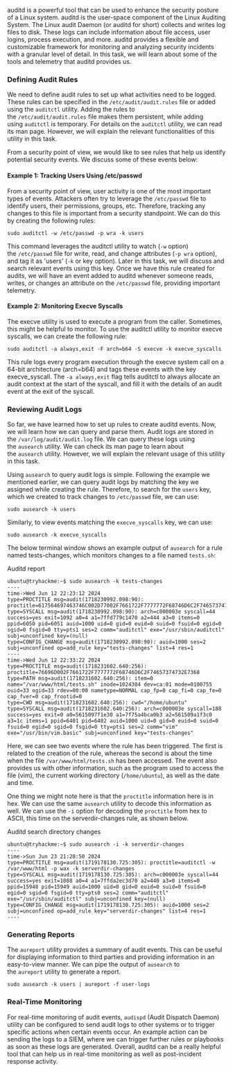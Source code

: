 auditd is a powerful tool that can be used to enhance the security posture of a Linux system. auditd is the user-space component of the Linux Auditing System. The Linux audit Daemon (or auditd for short) collects and writes log files to disk. These logs can include information about file access, user logins, process execution, and more. auditd provides a flexible and customizable framework for monitoring and analyzing security incidents with a granular level of detail. In this task, we will learn about some of the tools and telemetry that auditd provides us.

### Defining Audit Rules

We need to define audit rules to set up what activities need to be logged. These rules can be specified in the `/etc/audit/audit.rules` file or added using the `auditctl` utility. Adding the rules to the `/etc/audit/audit.rules` file makes them persistent, while adding using `auditctl` is temporary. For details on the `auditctl` utility, we can read its man page. However, we will explain the relevant functionalities of this utility in this task.

From a security point of view, we would like to see rules that help us identify potential security events. We discuss some of these events below:

#### **Example 1: Tracking Users Using /etc/passwd**

From a security point of view, user activity is one of the most important types of events. Attackers often try to leverage the `/etc/passwd` file to identify users, their permissions, groups, etc. Therefore, tracking any changes to this file is important from a security standpoint. We can do this by creating the following rules:

`sudo auditctl -w /etc/passwd -p wra -k users`

This command leverages the auditctl utility to watch (`-w` option) the `/etc/passwd` file for write, read, and change attributes (`-p wra` option), and tag it as 'users' (`-k` or key option). Later in this task, we will discuss and search relevant events using this key. Once we have this rule created for audits, we will have an event added to auditd whenever someone reads, writes, or changes an attribute on the `/etc/passwd` file, providing important telemetry.

#### **Example 2: Monitoring Execve Syscalls**

The execve utility is used to execute a program from the caller. Sometimes, this might be helpful to monitor. To use the auditctl utility to monitor execve syscalls, we can create the following rule:

`sudo auditctl -a always,exit -F arch=b64 -S execve -k execve_syscalls`

This rule logs every program execution through the execve system call on a 64-bit architecture (arch=b64) and tags these events with the key execve_syscall. The `-a always,exit` flag tells auditctl to always allocate an audit context at the start of the syscall, and fill it with the details of an audit event at the exit of the syscall.

### Reviewing Audit Logs

So far, we have learned how to set up rules to create auditd events. Now, we will learn how we can query and parse them. Audit logs are stored in the `/var/log/audit/audit.log` file. We can query these logs using the `ausearch` utility. We can check its man page to learn about the `ausearch` utility. However, we will explain the relevant usage of this utility in this task.

Using `ausearch` to query audit logs is simple. Following the example we mentioned earlier, we can query audit logs by matching the key we assigned while creating the rule. Therefore, to search for the `users` key, which we created to track changes to `/etc/passwd` file, we can use:

`sudo ausearch -k users`

Similarly, to view events matching the `execve_syscalls` key, we can use:

`sudo ausearch -k execve_syscalls`

The below terminal window shows an example output of `ausearch` for a rule named tests-changes, which monitors changes to a file named `tests.sh`:

Auditd report

```shell-session
ubuntu@tryhackme:~$ sudo ausearch -k tests-changes
----
time->Wed Jun 12 22:23:12 2024
type=PROCTITLE msg=audit(1718230992.098:90): proctitle=617564697463746C002D77002F7661722F7777772F68746D6C2F74657374732E7368002D70007761002D6B0074657374732D6368616E676573
type=SYSCALL msg=audit(1718230992.098:90): arch=c000003e syscall=44 success=yes exit=1092 a0=4 a1=7ffd779c1470 a2=444 a3=0 items=0 ppid=6050 pid=6051 auid=1000 uid=0 gid=0 euid=0 suid=0 fsuid=0 egid=0 sgid=0 fsgid=0 tty=pts1 ses=2 comm="auditctl" exe="/usr/sbin/auditctl" subj=unconfined key=(null)
type=CONFIG_CHANGE msg=audit(1718230992.098:90): auid=1000 ses=2 subj=unconfined op=add_rule key="tests-changes" list=4 res=1
----
time->Wed Jun 12 22:33:22 2024
type=PROCTITLE msg=audit(1718231602.640:256): proctitle=76696D002F7661722F7777772F68746D6C2F74657374732E7368
type=PATH msg=audit(1718231602.640:256): item=0 name="/var/www/html/tests.sh" inode=1024384 dev=ca:01 mode=0100755 ouid=33 ogid=33 rdev=00:00 nametype=NORMAL cap_fp=0 cap_fi=0 cap_fe=0 cap_fver=0 cap_frootid=0
type=CWD msg=audit(1718231602.640:256): cwd="/home/ubuntu"
type=SYSCALL msg=audit(1718231602.640:256): arch=c000003e syscall=188 success=yes exit=0 a0=5615097f1e30 a1=7f75a4bca0b3 a2=561509a1f3c0 a3=1c items=1 ppid=6401 pid=6402 auid=1000 uid=0 gid=0 euid=0 suid=0 fsuid=0 egid=0 sgid=0 fsgid=0 tty=pts1 ses=2 comm="vim" exe="/usr/bin/vim.basic" subj=unconfined key="tests-changes"
```

  

Here, we can see two events where the rule has been triggered. The first is related to the creation of the rule, whereas the second is about the time when the file `/var/www/html/tests.sh` has been accessed. The event also provides us with other information, such as the program used to access the file (vim), the current working directory (`/home/ubuntu`), as well as the date and time.

One thing we might note here is that the `proctitle` information here is in hex. We can use the same `ausearch` utility to decode this information as well. We can use the `-i` option for decoding the `proctitle` from hex to ASCII, this time on the serverdir-changes rule, as shown below.

Auditd search directory changes

```shell-session
ubuntu@tryhackme:~$ sudo ausearch -i -k serverdir-changes
----
time->Sun Jun 23 21:28:50 2024
type=PROCTITLE msg=audit(1719178130.725:305): proctitle=auditctl -w /var/www/html -p wax -k serverdir-changes
type=SYSCALL msg=audit(1719178130.725:305): arch=c000003e syscall=44 success=yes exit=1088 a0=4 a1=7ffda2ec3d70 a2=440 a3=0 items=0 ppid=15948 pid=15949 auid=1000 uid=0 gid=0 euid=0 suid=0 fsuid=0 egid=0 sgid=0 fsgid=0 tty=pts0 ses=2 comm="auditctl" exe="/usr/sbin/auditctl" subj=unconfined key=(null)
type=CONFIG_CHANGE msg=audit(1719178130.725:305): auid=1000 ses=2 subj=unconfined op=add_rule key="serverdir-changes" list=4 res=1
----
```

  

### Generating Reports

The `aureport` utility provides a summary of audit events. This can be useful for displaying information to third parties and providing information in an easy-to-view manner. We can pipe the output of `ausearch` to the `aureport` utility to generate a report.

`sudo ausearch -k users | aureport -f user-logs`

### Real-Time Monitoring

For real-time monitoring of audit events, `audispd` (Audit Dispatch Daemon) utility can be configured to send audit logs to other systems or to trigger specific actions when certain events occur. An example action can be sending the logs to a SIEM, where we can trigger further rules or playbooks as soon as these logs are generated. Overall, auditd can be a really helpful tool that can help us in real-time monitoring as well as post-incident response activity.